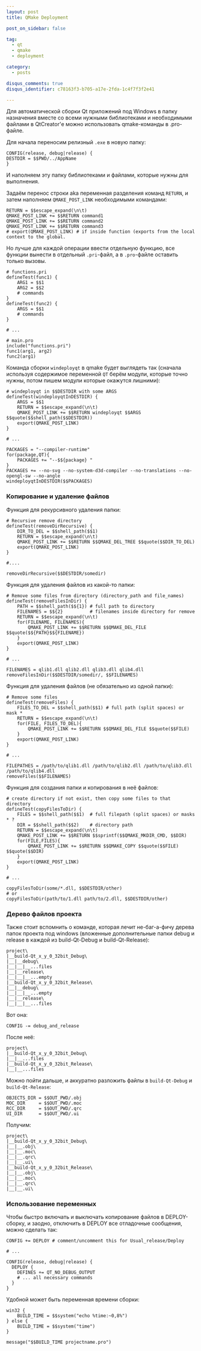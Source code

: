```yaml
---
layout: post
title: QMake Deployment

post_on_sidebar: false

tag:
  - qt
  - qmake
  - deployment

category:
  - posts

disqus_comments: true
disqus_identifier: c78163f3-b705-a17e-2fda-1c4f7f3f2e41

---
```


Для автоматической сборки Qt приложений под Windows в папку назначения вместе со всеми нужными библиотеками и
необходимыми файлами в QtCreator'е можно использовать qmake-команды в .pro-файле.

Для начала переносим релизный `.exe` в новую папку:

``` qmake
CONFIG(release, debug|release) {
DESTDIR = $$PWD/../AppName
}
```

И наполняем эту папку библиотеками и файлами, которые нужны для выполнения.

Задаём перенос строки aka переменная разделения команд `RETURN`, и затем наполняем `QMAKE_POST_LINK` необходимыми командами:
<!--more-->

``` qmake
RETURN = $$escape_expand(\n\t)
QMAKE_POST_LINK += $$RETURN command1
QMAKE_POST_LINK += $$RETURN command2
QMAKE_POST_LINK += $$RETURN command3
# export(QMAKE_POST_LINK) # if inside function (exports from the local context to the global.
```


Но лучше для каждой операции ввести отдельную функцию, все функции вынести в отдельный `.pri`-файл, а в `.pro`-файле оставить только вызовы.

``` qmake
# functions.pri
defineTest(func1) {
    ARG1 = $$1
    ARG2 = $$2
    # commands
}
defineTest(func2) {
    ARGS = $$1
    # commands
}

# ...

# main.pro
include("functions.pri")
func1(arg1, arg2)
func2(arg1)
```

Команда сборки `windeployqt` в qmake будет выглядеть так (сначала используя содержимое переменной `QT` берём модули, которые точно нужны, потом пишем модули которые окажутся лишними):

``` qmake
# windeployqt in $$DESTDIR with some ARGS
defineTest(windeployqtInDESTDIR) {
    ARGS = $$1
    RETURN = $$escape_expand(\n\t)
    QMAKE_POST_LINK += $$RETURN windeployqt $$ARGS $$quote($$shell_path($$DESTDIR))
    export(QMAKE_POST_LINK)
}

# ...

PACKAGES = "--compiler-runtime"
for(package,QT){
    PACKAGES += "--$${package} "
}
PACKAGES += --no-svg --no-system-d3d-compiler --no-translations --no-opengl-sw --no-angle
windeployqtInDESTDIR($$PACKAGES)
```  


### Копирование и удаление файлов

Функция для рекурсивного удаления папки:

``` qmake
# Recursive remove directory
defineTest(removeDirRecursive) {
    DIR_TO_DEL = $$shell_path($$1)
    RETURN = $$escape_expand(\n\t)
    QMAKE_POST_LINK += $$RETURN $$QMAKE_DEL_TREE $$quote($$DIR_TO_DEL)
    export(QMAKE_POST_LINK)
}

#....

removeDirRecursive($$DESTDIR/somedir)
```

Функция для удаления файлов из какой-то папки:

``` qmake
# Remove some files from directory (directory_path and file_names)
defineTest(removeFilesInDir) {
    PATH = $$shell_path($${1}) # full path to directory
    FILENAMES = $${2}          # filenames inside directory for remove
    RETURN = $$escape_expand(\n\t)
    for(FILENAME, FILENAMES){
        QMAKE_POST_LINK += $$RETURN $$QMAKE_DEL_FILE $$quote($${PATH}$${FILENAME})
    }
    export(QMAKE_POST_LINK)
}

# ...

FILENAMES = qlib1.dll qlib2.dll qlib3.dll qlib4.dll
removeFilesInDir($$DESTDIR/somedir/, $$FILENAMES)
```

Функция для удаления файлов (не обязательно из одной папки):

``` qmake
# Remove some files
defineTest(removeFiles) {
    FILES_TO_DEL = $$shell_path($$1) # full path (split spaces) or mask *
    RETURN = $$escape_expand(\n\t)
    for(FILE, FILES_TO_DEL){
        QMAKE_POST_LINK += $$RETURN $$QMAKE_DEL_FILE $$quote($$FILE)
    }
    export(QMAKE_POST_LINK)
}

# ...

FILEPATHES = /path/to/qlib1.dll /path/to/qlib2.dll /path/to/qlib3.dll /path/to/qlib4.dll
removeFiles($$FILENAMES)
```

Функция для создания папки и копирования в неё файлов:

``` qmake
# create directory if not exist, then copy some files to that directory
defineTest(copyFilesToDir) {
    FILES = $$shell_path($$1)  # full filepath (split spaces) or masks * ?
    DIR = $$shell_path($$2)    # directory path
    RETURN = $$escape_expand(\n\t)
    QMAKE_POST_LINK += $$RETURN $$sprintf($$QMAKE_MKDIR_CMD, $$DIR)
    for(FILE,FILES){
        QMAKE_POST_LINK += $$RETURN $$QMAKE_COPY $$quote($$FILE) $$quote($$DIR)
    }
    export(QMAKE_POST_LINK)
}

# ...

copyFilesToDir(some/*.dll, $$DESTDIR/other)
# or
copyFilesToDir(path/to/1.dll path/to/2.dll, $$DESTDIR/other)
```

### Дерево файлов проекта

Также стоит вспомнить о команде, которая лечит не-баг-а-фичу дерева папок проекта под windows
(вложенные дополнительные папки debug и release в каждой из build-Qt-Debug и build-Qt-Release):

```
project\
|__build-Qt_x_y_0_32bit_Debug\
|__|__debug\
|__|__|__...files
|__|__release\
|__|__|__...empty
|__build-Qt_x_y_0_32bit_Release\
|__|__debug\
|__|__|__...empty
|__|__release\
|__|__|__...files
```

Вот она:

``` qmake
CONFIG -= debug_and_release
```

После неё:

```
project\
|__build-Qt_x_y_0_32bit_Debug\
|__|__...files
|__build-Qt_x_y_0_32bit_Release\
|__|__...files
```

Можно пойти дальше, и аккуратно разложить файлы в `build-Qt-Debug` и `build-Qt-Release`:

``` qmake
OBJECTS_DIR = $$OUT_PWD/.obj
MOC_DIR     = $$OUT_PWD/.moc
RCC_DIR     = $$OUT_PWD/.qrc
UI_DIR      = $$OUT_PWD/.ui
```

Получим:

```
project\
|__build-Qt_x_y_0_32bit_Debug\
|__|__.obj\
|__|__.moc\
|__|__.qrc\
|__|__.ui\
|__build-Qt_x_y_0_32bit_Release\
|__|__.obj\
|__|__.moc\
|__|__.qrc\
|__|__.ui\
```


### Использование переменных

Чтобы быстро включать и выключать копирование файлов в DEPLOY-сборку, и заодно, отключить в DEPLOY все отладочные сообщения, можно сделать так:

``` qmake
CONFIG += DEPLOY # comment/uncomment this for Usual_release/Deploy

# ...

CONFIG(release, debug|release) {
  DEPLOY {
    DEFINES += QT_NO_DEBUG_OUTPUT
    # ... all necessary commands
  }
}
```


Удобной может быть переменная времени сборки:

``` qmake
win32 {
    BUILD_TIME = $$system("echo %time:~0,8%")
} else {
    BUILD_TIME = $$system("time")
}

message("$$BUILD_TIME projectname.pro")
```

